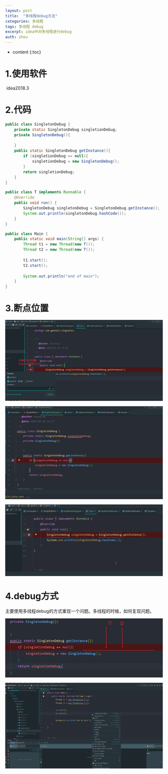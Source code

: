 ```yaml
---
layout: post
title:  "多线程debug方法"
categories: 多线程
tags: 多线程 debug
excerpt: idea中对多线程进行debug
auth: zhou
---
```


* content
{:toc}
# 1.使用软件

​	idea2018.3

# 2.代码

```java
public class SingletonDebug {
    private static SingletonDebug singletionDebug;
    private SingletonDebug(){

    }
    public static SingletonDebug getInstance(){
        if (singletionDebug == null){
            singletionDebug = new SingletonDebug();
        }
        return singletionDebug;
    }
}
```

```java
public class T implements Runnable {
    @Override
    public void run() {
        SingletonDebug singletonDebug = SingletonDebug.getInstance();
        System.out.println(singletonDebug.hashCode());
    }
}
```

```java
public class Main {
    public static void main(String[] args) {
        Thread t1 = new Thread(new T());
        Thread t2 = new Thread(new T());

        t1.start();
        t2.start();

        System.out.println("end of main");
    }
}
```



# 3.断点位置

![1590839684400](/assets/1590839684400.png)

![1590839717869](/assets/1590839717869.png)

![多线程debug断点设置](/assets/多线程debug断点设置.gif)

#  4.debug方式

主要使用多线程debug的方式重现一个问题。多线程的时候，如何复现问题。

![1590842080947](/assets/1590842080947.png)

![多线程debug方式](/assets/多线程debug方式.gif)